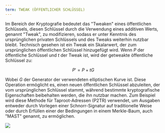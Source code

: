 ```yaml
---
term: TWEAK (ÖFFENTLICHER SCHLÜSSEL)
---
```


Im Bereich der Kryptografie bedeutet das "Tweaken" eines öffentlichen Schlüssels, diesen Schlüssel durch die Verwendung eines additiven Werts, genannt "Tweak", zu modifizieren, sodass er unter Kenntnis des ursprünglichen privaten Schlüssels und des Tweaks weiterhin nutzbar bleibt. Technisch gesehen ist ein Tweak ein Skalarwert, der zum ursprünglichen öffentlichen Schlüssel hinzugefügt wird. Wenn $P$ der öffentliche Schlüssel und $t$ der Tweak ist, wird der getweakte öffentliche Schlüssel zu:

$$
P' = P + tG
$$

Wobei $G$ der Generator der verwendeten elliptischen Kurve ist. Diese Operation ermöglicht es, einen neuen öffentlichen Schlüssel abzuleiten, der vom ursprünglichen Schlüssel stammt, während bestimmte kryptografische Eigenschaften beibehalten werden, die ihn nutzbar machen. Zum Beispiel wird diese Methode für Taproot-Adressen (P2TR) verwendet, um Ausgaben entweder durch Vorlegen einer Schnorr-Signatur auf traditionelle Weise oder durch Erfüllen einer der Bedingungen in einem Merkle-Baum, auch "MAST" genannt, zu ermöglichen.

![](../../dictionnaire/assets/26.png)